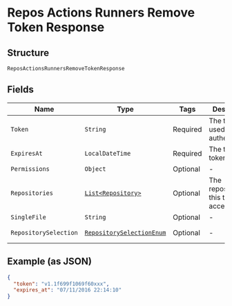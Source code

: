 
# Repos Actions Runners Remove Token Response

## Structure

`ReposActionsRunnersRemoveTokenResponse`

## Fields

| Name | Type | Tags | Description | Getter | Setter |
|  --- | --- | --- | --- | --- | --- |
| `Token` | `String` | Required | The token used for authentication | String getToken() | setToken(String token) |
| `ExpiresAt` | `LocalDateTime` | Required | The time this token expires | LocalDateTime getExpiresAt() | setExpiresAt(LocalDateTime expiresAt) |
| `Permissions` | `Object` | Optional | - | Object getPermissions() | setPermissions(Object permissions) |
| `Repositories` | [`List<Repository>`](../../doc/models/repository.md) | Optional | The repositories this token has access to | List<Repository> getRepositories() | setRepositories(List<Repository> repositories) |
| `SingleFile` | `String` | Optional | - | String getSingleFile() | setSingleFile(String singleFile) |
| `RepositorySelection` | [`RepositorySelectionEnum`](../../doc/models/repository-selection-enum.md) | Optional | - | RepositorySelectionEnum getRepositorySelection() | setRepositorySelection(RepositorySelectionEnum repositorySelection) |

## Example (as JSON)

```json
{
  "token": "v1.1f699f1069f60xxx",
  "expires_at": "07/11/2016 22:14:10"
}
```

